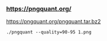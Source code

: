 ### https://pngquant.org/
https://pngquant.org/pngquant.tar.bz2
```
./pngquant --quality=90-95 1.png
```
